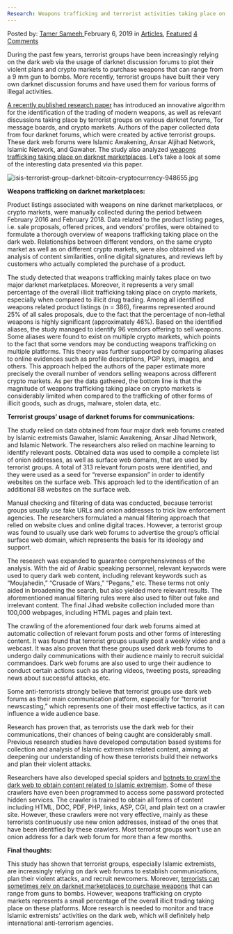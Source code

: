 ```yaml
---
Research: Weapons trafficking and terrorist activities taking place on the dark web
---
```

<article class="post-listing post-28304 post type-post status-publish format-standard has-post-thumbnail hentry category-articles category-deepdot-news tag-activities tag-dark tag-place tag-research tag-terrorist tag-trafficking tag-weapons tag-web">
    <div class="post-inner">
    <p class="post-meta">
    <span>Posted by: <a href="https://www.deepdotweb.com/author/tamersameeh/" title="">Tamer Sameeh </a></span>
    <span>February 6, 2019</span>
    <span>in <a href="https://www.deepdotweb.com/category/articles/" rel="category tag">Articles</a>, <a href="https://www.deepdotweb.com/category/deepdot-news/" rel="category tag">Featured</a></span>
    <span><a href="https://www.deepdotweb.com/2019/02/06/research-weapons-trafficking-and-terrorist-activities-taking-place-on-the-dark-web/#comments">4 Comments</a></span>
    </p>
    <div class="clear"></div>
    <div class="entry">
    <p>During the past few years, terrorist groups have been increasingly relying on the dark web via the usage of darknet discussion forums to plot their violent plans and crypto markets to purchase weapons that can range from a 9 mm gun to bombs. More recently, terrorist groups have built their very own darknet discussion forums and have used them for various forms of illegal activities.</p>
    <p><a href="https://www.tandfonline.com/doi/full/10.1080/01969722.2018.1553591">A recently published research paper</a> has introduced an innovative algorithm for the identification of the trading of modern weapons, as well as relevant discussions taking place by terrorist groups on various darknet forums, Tor message boards, and crypto markets. Authors of the paper collected data from four darknet forums, which were created by active terrorist groups. These dark web forums were Islamic Awakening, Ansar Aljihad Network, Islamic Network, and Gawaher. The study also analyzed <a href="https://www.deepdotweb.com/2018/12/27/operation-golalde-seize-over-3000-weapons-aimed-at-the-dark-web/">weapons trafficking taking place on darknet marketplaces</a>. Let&#8217;s take a look at some of the interesting data presented via this paper.</p>
    <p><img class="wp-image-28306" src="https://www.deepdotweb.com/wp-content/uploads/2019/02/isis-terrorist-group-darknet-bitcoin-cryptocurrenc.jpeg" alt="isis-terrorist-group-darknet-bitcoin-cryptocurrency-948655.jpg" srcset="https://www.deepdotweb.com/wp-content/uploads/2019/02/isis-terrorist-group-darknet-bitcoin-cryptocurrenc.jpeg 590w, https://www.deepdotweb.com/wp-content/uploads/2019/02/isis-terrorist-group-darknet-bitcoin-cryptocurrenc-300x178.jpeg 300w" sizes="(max-width: 590px) 100vw, 590px" /></p>
    <p><strong>Weapons trafficking on darknet marketplaces:</strong></p>
    <p>Product listings associated with weapons on nine darknet marketplaces, or crypto markets, were manually collected during the period between February 2016 and February 2018. Data related to the product listing pages, i.e. sale proposals, offered prices, and vendors&#8217; profiles, were obtained to formulate a thorough overview of weapons trafficking taking place on the dark web. Relationships between different vendors, on the same crypto market as well as on different crypto markets, were also obtained via analysis of content similarities, online digital signatures, and reviews left by customers who actually completed the purchase of a product.</p>
    <p>The study detected that weapons trafficking mainly takes place on two major darknet marketplaces. Moreover, it represents a very small percentage of the overall illicit trafficking taking place on crypto markets, especially when compared to illicit drug trading. Among all identified weapons related product listings (n = 386), firearms represented around 25% of all sales proposals, due to the fact that the percentage of non-lethal weapons is highly significant (approximately 46%). Based on the identified aliases, the study managed to identify 96 vendors offering to sell weapons. Some aliases were found to exist on multiple crypto markets, which points to the fact that some vendors may be conducting weapons trafficking on multiple platforms. This theory was further supported by comparing aliases to online evidences such as profile descriptions, PGP keys, images, and others. This approach helped the authors of the paper estimate more precisely the overall number of vendors selling weapons across different crypto markets. As per the data gathered, the bottom line is that the magnitude of weapons trafficking taking place on crypto markets is considerably limited when compared to the trafficking of other forms of illicit goods, such as drugs, malware, stolen data, etc.</p>
    <p><strong>Terrorist groups&#8217; usage of darknet forums for communications:</strong></p>
    <p>The study relied on data obtained from four major dark web forums created by Islamic extremists Gawaher, Islamic Awakening, Ansar Jihad Network, and Islamic Network. The researchers also relied on machine learning to identify relevant posts. Obtained data was used to compile a complete list of onion addresses, as well as surface web domains, that are used by terrorist groups. A total of 313 relevant forum posts were identified, and they were used as a seed for &#8220;reverse expansion&#8221; in order to identify websites on the surface web. This approach led to the identification of an additional 88 websites on the surface web.</p>
    <p>Manual checking and filtering of data was conducted, because terrorist groups usually use fake URLs and onion addresses to trick law enforcement agencies. The researchers formulated a manual filtering approach that relied on website clues and online digital traces. However, a terrorist group was found to usually use dark web forums to advertise the group&#8217;s official surface web domain, which represents the basis for its ideology and support.</p>
    <p>The research was expanded to guarantee comprehensiveness of the analysis. With the aid of Arabic speaking personnel, relevant keywords were used to query dark web content, including relevant keywords such as &#8220;Moujahedin,&#8221; &#8220;Crusade of Wars,&#8221; &#8220;Pegans,&#8221; etc. These terms not only aided in broadening the search, but also yielded more relevant results. The aforementioned manual filtering rules were also used to filter out fake and irrelevant content. The final Jihad website collection included more than 100,000 webpages, including HTML pages and plain text.</p>
    <p>The crawling of the aforementioned four dark web forums aimed at automatic collection of relevant forum posts and other forms of interesting content. It was found that terrorist groups usually post a weekly video and a webcast. It was also proven that these groups used dark web forums to undergo daily communications with their audience mainly to recruit suicidal commandoes. Dark web forums are also used to urge their audience to conduct certain actions such as sharing videos, tweeting posts, spreading news about successful attacks, etc.</p>
    <p>Some anti-terrorists strongly believe that terrorist groups use dark web forums as their main communication platform, especially for &#8220;terrorist newscasting,&#8221; which represents one of their most effective tactics, as it can influence a wide audience base.</p>
    <p>Research has proven that, as terrorists use the dark web for their communications, their chances of being caught are considerably small. Previous research studies have developed computation based systems for collection and analysis of Islamic extremism related content, aiming at deepening our understanding of how these terrorists build their networks and plan their violent attacks.</p>
    <p>Researchers have also developed special spiders and <a href="https://www.deepdotweb.com/2017/04/28/botnets-discovering-monitoring-terrorism-related-content-dark-web/">botnets to crawl the dark web to obtain content related to Islamic extremism</a>. Some of these crawlers have even been programmed to access some password protected hidden services. The crawler is trained to obtain all forms of content including HTML, DOC, PDF, PHP, links, ASP, CGI, and plain text on a crawler site. However, these crawlers were not very effective, mainly as these terrorists continuously use new onion addresses, instead of the ones that have been identified by these crawlers. Most terrorist groups won&#8217;t use an onion address for a dark web forum for more than a few months.</p>
    <p><strong>Final thoughts:</strong></p>
    <p>This study has shown that terrorist groups, especially Islamic extremists, are increasingly relying on dark web forums to establish communications, plan their violent attacks, and recruit newcomers. Moreover, <a href="https://www.deepdotweb.com/2017/10/10/teenage-submachine-gun-buyer-hit-terrorism-charge/">terrorists can sometimes rely on darknet marketplaces to purchase weapons</a> that can range from guns to bombs. However, weapons trafficking on crypto markets represents a small percentage of the overall illicit trading taking place on these platforms. More research is needed to monitor and trace Islamic extremists&#8217; activities on the dark web, which will definitely help international anti-terrorism agencies.</p>
    </div>
    <span style="display:none"><a href="https://www.deepdotweb.com/tag/activities/" rel="tag">activities</a> <a href="https://www.deepdotweb.com/tag/dark/" rel="tag">dark</a> <a href="https://www.deepdotweb.com/tag/place/" rel="tag">place</a> <a href="https://www.deepdotweb.com/tag/research/" rel="tag">research</a> <a href="https://www.deepdotweb.com/tag/terrorist/" rel="tag">terrorist</a> <a href="https://www.deepdotweb.com/tag/trafficking/" rel="tag">trafficking</a> <a href="https://www.deepdotweb.com/tag/weapons/" rel="tag">weapons</a> <a href="https://www.deepdotweb.com/tag/web/" rel="tag">web</a></span> <span style="display:none" class="updated">2019-02-06</span>
    <div style="display:none" class="vcard author" itemprop="author" itemscope itemtype="http://schema.org/Person"><strong class="fn" itemprop="name"><a href="https://www.deepdotweb.com/author/tamersameeh/" title="Posts by Tamer Sameeh" rel="author">Tamer Sameeh</a></strong></div>
    </div>
</article>

